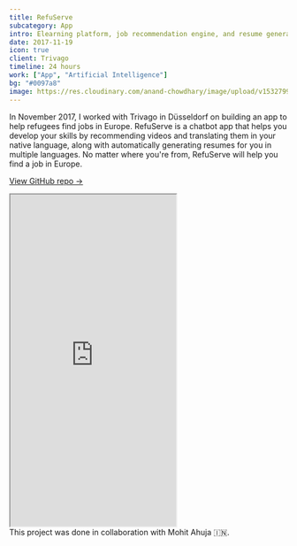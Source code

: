 ```yaml
---
title: RefuServe
subcategory: App
intro: Elearning platform, job recommendation engine, and resume generator chatbot for Trivago in 24 hours.
date: 2017-11-19
icon: true
client: Trivago
timeline: 24 hours
work: ["App", "Artificial Intelligence"]
bg: "#0097a8"
image: https://res.cloudinary.com/anand-chowdhary/image/upload/v1532799283/portfolio/refuserve_2x.png
---
```


In November 2017, I worked with Trivago in Düsseldorf on building an app to help refugees find jobs in Europe. RefuServe is a chatbot app that helps you develop your skills by recommending videos and translating them in your native language, along with automatically generating resumes for you in multiple languages. No matter where you're from, RefuServe will help you find a job in Europe.

[View GitHub repo &rarr;](https://github.com/AnandChowdhary/refuserve)

<div class="three-images">
	<div><img alt="" src="/images/projects/refuserve/1.png"></div>
	<div><img alt="" src="/images/projects/refuserve/2.png"></div>
	<div><img alt="" src="/images/projects/refuserve/3.png"></div>
</div>
<div class="two-images shadow">
	<div><img alt="" src="/images/projects/refuserve/slide1.jpeg"></div>
	<div><img alt="" src="/images/projects/refuserve/slide2.jpeg"></div>
</div>

<iframe class="video-embed" height="600" src="https://www.youtube.com/embed/K-2cs4cFhCk?controls=0&modestbranding=1"> </iframe>

<footer>This project was done in collaboration with Mohit Ahuja 🇮🇳.</footer>